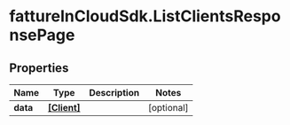 # fattureInCloudSdk.ListClientsResponsePage

## Properties

Name | Type | Description | Notes
------------ | ------------- | ------------- | -------------
**data** | [**[Client]**](Client.md) |  | [optional] 


